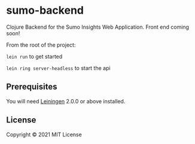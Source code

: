 # sumo-backend

Clojure Backend for the Sumo Insights Web Application. Front end coming soon!

From the root of the project:

`lein run` to get started

`lein ring server-headless` to start the api

## Prerequisites

You will need [Leiningen][] 2.0.0 or above installed.

[leiningen]: https://github.com/technomancy/leiningen

## License

Copyright © 2021 MIT License
